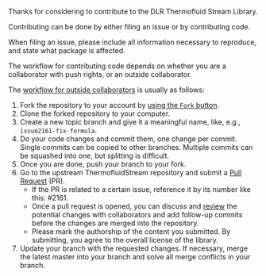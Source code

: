 Thanks for considering to contribute to the DLR Thermofluid Stream Library.

Contributing can be done by either filing an issue or by contributing code.

When filing an issue, please include all information necessary to reproduce,
and state what package is affected.

The workflow for contributing code depends on whether you are a collaborator
with push rights, or an outside collaborator.

The [workflow for outside collaborators](https://guides.github.com/activities/forking/) is usually as follows:

1. Fork the repository to your account by
   [using the `Fork` button](https://help.github.com/articles/fork-a-repo/).
2. Clone the forked repository to your computer.
3. Create a new topic branch and give it a meaningful name,
   like, e.g., `issue2161-fix-formula`.
4. Do your code changes and commit them, one change per commit.
   Single commits can be copied to other branches.
   Multiple commits can be squashed into one, but splitting is difficult.
5. Once you are done, push your branch to your fork.
6. Go to the upstream ThermofluidStream repository and submit a
   [Pull Request](https://help.github.com/articles/about-pull-requests/) (PR).
   * If the PR is related to a certain issue, reference it by its number like this: #2161.
   * Once a pull request is opened, you can discuss and
   [review](https://help.github.com/articles/about-pull-request-reviews/)
   the potential changes with collaborators and add follow-up commits before
   the changes are merged into the repository.
   * Please mark the authorship of the content you submitted. By submitting, you agree to the overall license of the library. 
   <!-- * If you have not already signed the Modelica Association Contributor License Agreement (CLA) you need to do so one-time.
   You can sign the CLA electronically using the CLA Assistant service and your GitHub account. There is no need to scan and send any documents by mail. -->
7. Update your branch with the requested changes. If necessary, merge the latest
   master into your branch and solve all merge conflicts in your branch.

